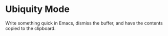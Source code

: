 # Ubiquity Mode

Write something quick in Emacs, dismiss the buffer, and have the contents copied to the clipboard.
